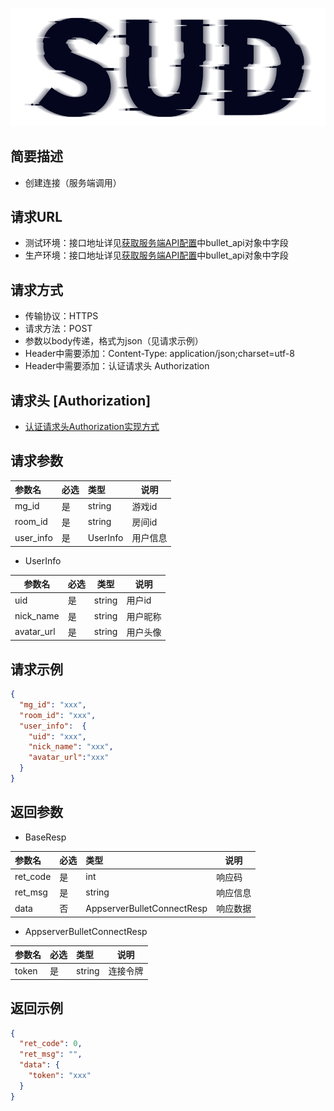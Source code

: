 #

![SUD](../../../Resource/logo.png)

## 简要描述

- 创建连接（服务端调用）

## 请求URL

- 测试环境：接口地址详见[获取服务端API配置](../ObtainServerEndAPIConfigurations.md)中bullet_api对象中字段
- 生产环境：接口地址详见[获取服务端API配置](../ObtainServerEndAPIConfigurations.md)中bullet_api对象中字段

## 请求方式

- 传输协议：HTTPS
- 请求方法：POST
- 参数以body传递，格式为json（见请求示例）
- Header中需要添加：Content-Type: application/json;charset=utf-8
- Header中需要添加：认证请求头 Authorization

## 请求头 [Authorization]

- [认证请求头Authorization实现方式](../AuthorizationDescription.md)

## 请求参数

| 参数名       | 必选  | 类型       | 说明   |
|:----------|:----|:---------|------|
| mg_id     | 是   | string   | 游戏id |
| room_id   | 是   | string   | 房间id |
| user_info | 是   | UserInfo | 用户信息 |

- UserInfo

| 参数名        | 必选  | 类型     | 说明   |
|------------|-----|--------|------|
| uid        | 是   | string | 用户id |
| nick_name  | 是   | string | 用户昵称 |
| avatar_url | 是   | string | 用户头像 |

## 请求示例

```json
{
  "mg_id": "xxx",
  "room_id": "xxx",
  "user_info":  {
    "uid": "xxx",
    "nick_name": "xxx",
    "avatar_url":"xxx"
  }
}
```

## 返回参数

- BaseResp

| 参数名      | 必选  | 类型                         | 说明   |
|:---------|:----|:---------------------------|------|
| ret_code | 是   | int                        | 响应码  |
| ret_msg  | 是   | string                     | 响应信息 |
| data     | 否   | AppserverBulletConnectResp | 响应数据 |

- AppserverBulletConnectResp

| 参数名   | 必选  | 类型     | 说明   |
|:------|:----|:-------|------|
| token | 是   | string | 连接令牌 |

## 返回示例

```json
{
  "ret_code": 0,
  "ret_msg": "",
  "data": {
    "token": "xxx"
  }
}
```
